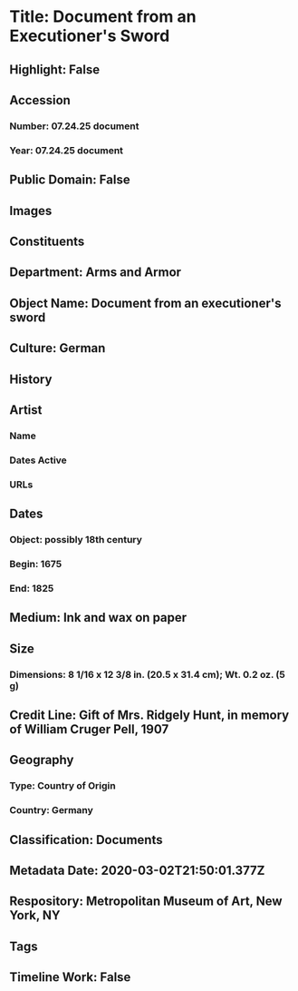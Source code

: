 # Title: Document from an Executioner's Sword
## Highlight: False
## Accession
### Number: 07.24.25 document
### Year: 07.24.25 document
## Public Domain: False
## Images
## Constituents
## Department: Arms and Armor
## Object Name: Document from an executioner's sword
## Culture: German
## History
## Artist
### Name
### Dates Active
### URLs
## Dates
### Object: possibly 18th century
### Begin: 1675
### End: 1825
## Medium: Ink and wax on paper
## Size
### Dimensions: 8 1/16 x 12 3/8 in. (20.5 x 31.4 cm); Wt. 0.2 oz. (5 g)
## Credit Line: Gift of Mrs. Ridgely Hunt, in memory of William Cruger Pell, 1907
## Geography
### Type: Country of Origin
### Country: Germany
## Classification: Documents
## Metadata Date: 2020-03-02T21:50:01.377Z
## Respository: Metropolitan Museum of Art, New York, NY
## Tags
## Timeline Work: False